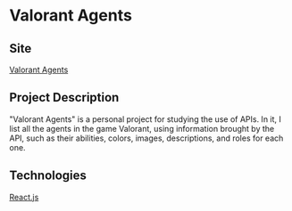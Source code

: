 # Valorant Agents

## Site 
[Valorant Agents](http://canavez.github.io/valorant-agents)


## Project Description
"Valorant Agents" is a personal project for studying the use of APIs. In it, I list all the agents in the game Valorant, using information brought by the API, such as their abilities, colors, images, descriptions, and roles for each one.


## Technologies
[React.js](https://reactjs.org/)
